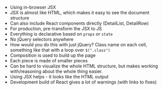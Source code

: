 * Using in-browser JSX
 * JSX is almost like HTML, which makes it easy to see the document structure
 * Can also include React components directly (DetailList, DetailRow)
 * For production, pre-transform the JSX to JS
* Everything is declarative based on `props` or `state`
* No jQuery selectors anywhere
 * How would you do this with just jQuery? Class name on each cell, something like that with a loop over `$(".class")`
* Composition is used to build up the page
 * Each piece is made of smaller pieces
 * Can be hard to visualize the whole HTML structure, but makes working with/reasoning about the whole thing easier.
 * Using JSX helps - it looks like the HTML output
* Development build of React gives a lot of warnings (with links to fixes)
